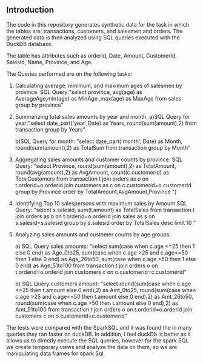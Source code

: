 ## Introduction

The code in this repository generates synthetic data for the task in which the tables are: transactions, customers, and salesmen and orders. The generated data is then analyzed using SQL queries executed with the DuckDB database.


The table  has attributes such as orderId, Date, Amount, CustomerId, SalesId, Name, Province, and Age.

The Queries performed are on the following tasks:

1. Calculating average, minimum, and maximum ages of salesmen by province.
SQL Query:"select province, avg(age) as AverageAge,min(age) as MinAge ,max(age) as MaxAge from sales group by province"

2. Summarizing total sales amounts by year and month.
   a)SQL Query for year:"select date_part('year',Date) as Years, round(sum(amount),2) from transaction group by Years"
   
   b)SQL Query for month: "select date_part('month', Date) as Month, round(sum(amount),2) as TotalSum from transaction group by Month"

4. Aggregating sales amounts and customer counts by province.
SQL Query: "select Province, round(sum(amount),2) as TotalAmount, round(avg(amount),2) as AvgAmount, count(c.customerid) as TotalCustomers from transaction t join orders as o on t.orderid=o.orderid join customers as c on c.customerid=o.customerid group by Province order by TotalAmount,AvgAmount,Province ")



5. Identifying Top 10 salespersons with maximum sales by Amount
   SQL Query: "select s.salesid, sum(t.amount) as TotalSales  from transaction t join orders as o on t.orderid=o.orderid join sales as s on s.salesid=s.salesid group by s.salesid order by TotalSales desc limit 10 "

6. Analyzing sales amounts and customer counts by age groups.
   
   a) SQL Query sales amounts: "select sum(case when c.age <=25 then 1 else 0 end) as Age_0to25, sum(case when c.age >25 and c.age<=50 then 1 else 0 end) as Age_26to50, sum(case when c.age >50 then 1 else 0 end) as Age_51to100 from transaction t join orders o on t.orderid=o.orderid join customers c on o.customerid=c.customerid"

   
   b) SQL Query customers amount: "select round(sum(case when c.age <=25 then t.amount else 0 end),2) as Amt_0to25, round(sum(case when c.age >25 and c.age<=50 then t.amount else 0 end),2) as Amt_26to50, round(sum(case when c.age >50 then t.amount else 0 end),2) as Amt_51to100 from transaction t join orders o on t.orderid=o.orderid join customers c on o.customerid=c.customerid"

The tests were compared with the SparkSQL and it was found the in many queries they ran faster on duckDB. In addition, I feel duckDb is better as it allows us to directly execute the SQL queries, however for the spark SQL we create temporary views and analyze the data on them, so we are manipulating data frames for spark Sql.

